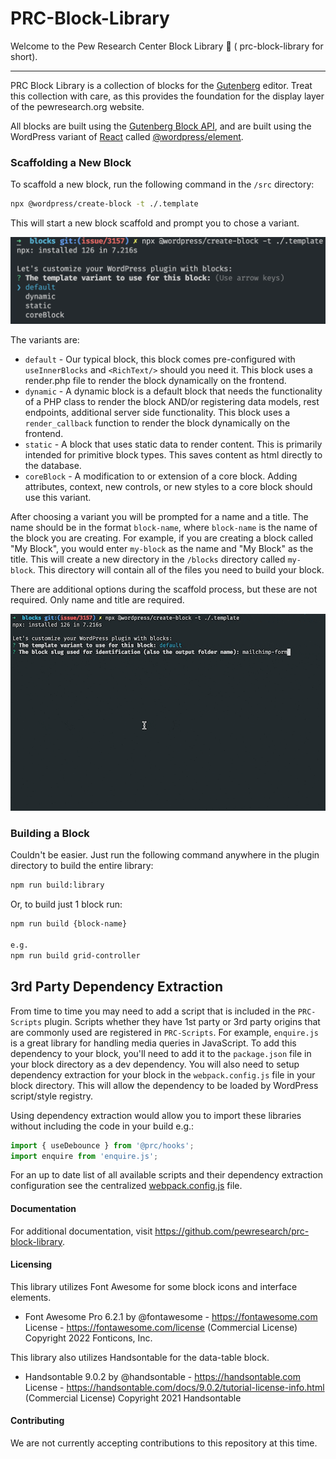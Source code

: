 # PRC-Block-Library

Welcome to the Pew Research Center Block Library 👋 ( prc-block-library for short).

---

PRC Block Library is a collection of blocks for the [Gutenberg](
https://wordpress.org/gutenberg/) editor. Treat this collection with care, as
this provides the foundation for the display layer of the pewresearch.org website.

All blocks are built using the [Gutenberg Block API](
https://wordpress.org/gutenberg/handbook/block-api/), and are built using
the WordPress variant of [React](https://reactjs.org/) called [@wordpress/element](
https://wordpress.org/gutenberg/handbook/designers-developers/developers/packages/packages-element/).

### Scaffolding a New Block

To scaffold a new block, run the following command in the `/src` directory:

```bash
npx @wordpress/create-block -t ./.template
```

This will start a new block scaffold and prompt you to chose a variant.

![Block Variants](.docs/assets/block-variants.png)

The variants are:

 - `default` - Our typical block, this block comes pre-configured with `useInnerBlocks` and `<RichText/>` should you need it. This block uses a render.php file to render the block dynamically on the frontend.
 - `dynamic` - A dynamic block is a default block that needs the functionality of a PHP class to render the block AND/or registering data models, rest endpoints, additional server side functionality. This block uses a `render_callback` function to render the block dynamically on the frontend.
 - `static` - A block that uses static data to render content. This is primarily intended for primitive block types. This saves content as html directly to the database.
 - `coreBlock` - A modification to or extension of a core block. Adding attributes, context, new controls, or new styles to a core block should use this variant.

After choosing a variant you will be prompted for a name and a title. The name should
be in the format `block-name`, where `block-name` is the name of the block you
are creating. For example, if you are creating a block called "My Block", you
would enter `my-block` as the name and "My Block" as the title. This will create a new directory in the
`/blocks` directory called `my-block`. This directory will contain all of the
files you need to build your block.

There are additional options during the scaffold process, but these are not
required. Only name and title are required.

![Run Command](.docs/assets/run-command.gif)

### Building a Block

Couldn't be easier. Just run the following command anywhere in the plugin directory to build the entire library:

```bash
npm run build:library
```

Or, to build just 1 block run:

```bash
npm run build {block-name}

e.g. 
npm run build grid-controller
```


## 3rd Party Dependency Extraction

From time to time you may need to add a script that is included in the `PRC-Scripts` plugin. Scripts whether they have 1st party or 3rd party origins that are commonly used are registered in `PRC-Scripts`. For example, `enquire.js` is a great library for handling media queries in JavaScript. To add this dependency to your block, you'll need to add it to the `package.json` file in your block directory as a dev dependency. You will also need to setup dependency extraction for your block in the `webpack.config.js` file in your block directory. This will allow the dependency to be loaded by WordPress script/style registry.

Using dependency extraction would allow you to import these libraries without including the code in your build e.g.:
```js
import { useDebounce } from '@prc/hooks';
import enquire from 'enquire.js';
```

For an up to date list of all available scripts and their dependency extraction configuration see the centralized [webpack.config.js](https://github.com/pewresearch/pewresearch-org/blob/main/webpack.config.js) file.

#### Documentation

For additional documentation, visit https://github.com/pewresearch/prc-block-library.

#### Licensing

This library utilizes Font Awesome for some block icons and interface elements. 

 - Font Awesome Pro 6.2.1 by @fontawesome - https://fontawesome.com License - https://fontawesome.com/license (Commercial License) Copyright 2022 Fonticons, Inc.

This library also utilizes Handsontable for the data-table block.

- Handsontable 9.0.2 by @handsontable - https://handsontable.com License - https://handsontable.com/docs/9.0.2/tutorial-license-info.html (Commercial License) Copyright 2021 Handsontable


#### Contributing

We are not currently accepting contributions to this repository at this time.


